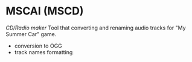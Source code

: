 # MSCAI (MSCD)
*CD/Radio maker*
Tool that converting and renaming audio tracks for "My Summer Car" game.

- conversion to OGG
- track names formatting
